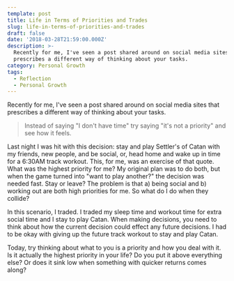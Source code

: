 ```yaml
---
template: post
title: Life in Terms of Priorities and Trades
slug: life-in-terms-of-priorities-and-trades
draft: false
date: '2018-03-28T21:59:00.000Z'
description: >-
  Recently for me, I've seen a post shared around on social media sites that
  prescribes a different way of thinking about your tasks.
category: Personal Growth
tags:
  - Reflection
  - Personal Growth
---
```


Recently for me, I've seen a post shared around on social media sites that prescribes a different way of thinking about your tasks.

> Instead of saying "I don't have time" try saying "it's not a priority" and see how it feels.

Last night I was hit with this decision: stay and play Settler's of Catan with my friends, new people, and be social, or, head home and wake up in time for a 6:30AM track workout. This, for me, was an exercise of that quote. What was the highest priority for me? My original plan was to do both, but when the game turned into "want to play another?" the decision was needed fast. Stay or leave? The problem is that a) being social and b) working out are both high priorities for me. So what do I do when they collide?

In this scenario, I traded. I traded my sleep time and workout time for extra social time and I stay to play Catan. When making decisions, you need to think about how the current decision could effect any future decisions. I had to be okay with giving up the future track workout to stay and play Catan.

Today, try thinking about what to you is a priority and how you deal with it. Is it actually the highest priority in your life? Do you put it above everything else? Or does it sink low when something with quicker returns comes along?
